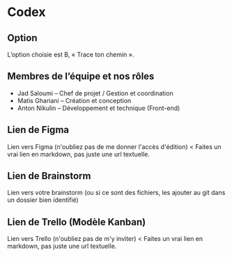 # Codex

## Option
L’option choisie est B, « Trace ton chemin ».

## Membres de l’équipe et nos rôles
- Jad Saloumi – Chef de projet /  Gestion et coordination
- Matis Ghariani – Création et conception
- Anton Nikulin – Développement et technique (Front-end)
  
## Lien de Figma
Lien vers Figma (n'oubliez pas de me donner l'accès d'édition) < Faites un vrai lien en markdown, pas juste une url textuelle.

## Lien de Brainstorm
Lien vers votre brainstorm (ou si ce sont des fichiers, les ajouter au git dans un dossier bien identifié)

## Lien de Trello (Modèle Kanban)
Lien vers Trello (n'oubliez pas de m'y inviter) < Faites un vrai lien en markdown, pas juste une url textuelle.


